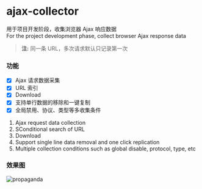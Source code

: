 # ajax-collector

用于项目开发阶段，收集浏览器 Ajax 响应数据 <br />
For the project development phase, collect browser Ajax response data

> **注:** 同一条 URL，多次请求默认只记录第一次

### 功能

- [x] Ajax 请求数据采集
- [x] URL 索引
- [x] Download
- [x] 支持单行数据的移除和一键复制
- [x] 全局禁用、协议、类型等多收集条件

1.  Ajax request data collection
2.  SConditional search of URL
3.  Download
4.  Support single line data removal and one click replication
5.  Multiple collection conditions such as global disable, protocol, type, etc

### 效果图

![propaganda](https://github.com/g0ngjie/ajax-collector/wiki/images/propaganda.png)
